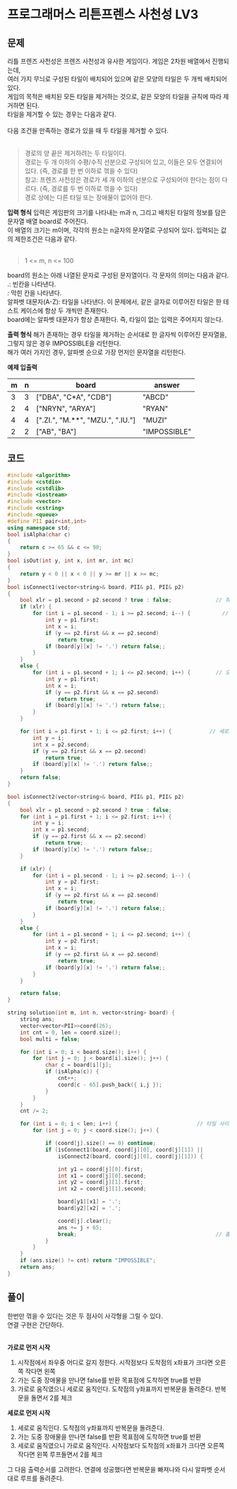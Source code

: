 # 프로그래머스 리튼프렌스 사천성 LV3

## 문제

리틀 프렌즈 사천성은 프렌즈 사천성과 유사한 게임이다. 게임은 2차원 배열에서 진행되는데,</br>
여러 가지 무늬로 구성된 타일이 배치되어 있으며 같은 모양의 타일은 두 개씩 배치되어 있다. </br>
게임의 목적은 배치된 모든 타일을 제거하는 것으로, 같은 모양의 타일을 규칙에 따라 제거하면 된다. </br>
타일을 제거할 수 있는 경우는 다음과 같다.</br>
</br>
다음 조건을 만족하는 경로가 있을 때 두 타일을 제거할 수 있다.</br>
</br>

> 경로의 양 끝은 제거하려는 두 타일이다.</br>
  경로는 두 개 이하의 수평/수직 선분으로 구성되어 있고, 이들은 모두 연결되어 있다. (즉, 경로를 한 번 이하로 꺾을 수 있다) </br>
  참고: 프렌즈 사천성은 경로가 세 개 이하의 선분으로 구성되어야 한다는 점이 다르다. (즉, 경로를 두 번 이하로 꺾을 수 있다) </br>
  경로 상에는 다른 타일 또는 장애물이 없어야 한다. </br>

**입력 형식**
입력은 게임판의 크기를 나타내는 m과 n, 그리고 배치된 타일의 정보를 담은 문자열 배열 board로 주어진다. </br>
이 배열의 크기는 m이며, 각각의 원소는 n글자의 문자열로 구성되어 있다. 입력되는 값의 제한조건은 다음과 같다.</br>
</br>
> 1 <= m, n <= 100

board의 원소는 아래 나열된 문자로 구성된 문자열이다. 각 문자의 의미는 다음과 같다. </br>
.: 빈칸을 나타낸다. </br>
*:* 막힌 칸을 나타낸다. </br>
알파벳 대문자(A-Z): 타일을 나타낸다. 이 문제에서, 같은 글자로 이루어진 타일은 한 테스트 케이스에 항상 두 개씩만 존재한다. </br>
board에는 알파벳 대문자가 항상 존재한다. 즉, 타일이 없는 입력은 주어지지 않는다. </br>

**출력 형식**
해가 존재하는 경우 타일을 제거하는 순서대로 한 글자씩 이루어진 문자열을, 그렇지 않은 경우 IMPOSSIBLE을 리턴한다. </br>
해가 여러 가지인 경우, 알파벳 순으로 가장 먼저인 문자열을 리턴한다.</br>

**예제 입출력**

| m    | n    | board                            | answer       |
| ---- | ---- | -------------------------------- | ------------ |
| 3    | 3    | ["DBA", "C*A", "CDB"]            | "ABCD"       |
| 2    | 4    | ["NRYN", "ARYA"]                 | "RYAN"       |
| 4    | 4    | [".ZI.", "M.**", "MZU.", ".IU."] | "MUZI"       |
| 2    | 2    | ["AB", "BA"]                     | "IMPOSSIBLE" |


## 코드

```c++
#include <algorithm>
#include <cstdio>
#include <cstdlib>
#include <iostream>
#include <vector>
#include <cstring>
#include <queue>
#define PII pair<int,int>
using namespace std;
bool isAlpha(char c)
{
	return c >= 65 && c <= 90;
}
bool isOut(int y, int x, int mr, int mc)
{
	return y < 0 || x < 0 || y >= mr || x >= mc;
}
bool isConnect1(vector<string>& board, PII& p1, PII& p2)
{
	bool xlr = p1.second > p2.second ? true : false;              // 좌우 중 어디로 갈지 
	if (xlr) {
		for (int i = p1.second - 1; i >= p2.second; i--) {          // 왼쪽으로 가로를 체크
			int y = p1.first;
			int x = i;
			if (y == p2.first && x == p2.second) 
				return true;
			if (board[y][x] != '.') return false;;
		}
	}
	else {
		for (int i = p1.second + 1; i <= p2.second; i++) {        // 오른쪽으로 가로를 체크
			int y = p1.first;
			int x = i;
			if (y == p2.first && x == p2.second) 
				return true;
			if (board[y][x] != '.') return false;;
		}
	}

	for (int i = p1.first + 1; i <= p2.first; i++) {            // 세로로 내려오면서 체크
		int y = i;
		int x = p2.second;
		if (y == p2.first && x == p2.second) 
			return true;
		if (board[y][x] != '.') return false;;
	}
	return false;
}

bool isConnect2(vector<string>& board, PII& p1, PII& p2)
{
	bool xlr = p1.second > p2.second ? true : false;
	for (int i = p1.first + 1; i <= p2.first; i++) {
		int y = i;
		int x = p1.second;
		if (y == p2.first && x == p2.second)
			return true;
		if (board[y][x] != '.') return false;;
	}

	if (xlr) {
		for (int i = p1.second - 1; i >= p2.second; i--) {
			int y = p2.first;
			int x = i;
			if (y == p2.first && x == p2.second)
				return true;
			if (board[y][x] != '.') return false;;
		}
	}
	else {
		for (int i = p1.second + 1; i <= p2.second; i++) {
			int y = p2.first;
			int x = i;
			if (y == p2.first && x == p2.second)
				return true;
			if (board[y][x] != '.') return false;;
		}
	}

	return false;
}

string solution(int m, int n, vector<string> board) {
	string ans;
	vector<vector<PII>>coord(26);
	int cnt = 0, len = coord.size();
	bool multi = false;

	for (int i = 0; i < board.size(); i++) {
		for (int j = 0; j < board[i].size(); j++) {
			char c = board[i][j];
			if (isAlpha(c)) {
				cnt++;
				coord[c - 65].push_back({ i,j });
			}
		}
	}
	cnt /= 2;

	for (int i = 0; i < len; i++) {                         // 타일 사이즈를 다 돌아야 한다. len - 1 까지 돌면 fail ...
		for (int j = 0; j < coord.size(); j++) {

			if (coord[j].size() == 0) continue;
			if (isConnect1(board, coord[j][0], coord[j][1]) ||
				isConnect2(board, coord[j][0], coord[j][1])) {

				int y1 = coord[j][0].first;
				int x1 = coord[j][0].second;
				int y2 = coord[j][1].first;
				int x2 = coord[j][1].second;

				board[y1][x1] = '.';
				board[y2][x2] = '.';

				coord[j].clear();
				ans += j + 65;
				break;                                            // 출력순서를 위해 연결성공시 루프 
			}
		}
	}
	if (ans.size() != cnt) return "IMPOSSIBLE";
	return ans;
}
```

## 풀이

한번만 꺾을 수 있다는 것은 두 점사이 사각형을 그릴 수 있다. </br>
연결 구현은 간단하다. </br>
</br>

**가로로 먼저 시작**

1. 시작점에서 좌우중 어디로 갈지 정한다. 시작점보다 도착점의 x좌표가 크다면 오른쪽 작다면 왼쪽 </br>
2. 가는 도중 장애물을 만나면 false를 반환 목표점에 도착하면 true를 반환
3. 가로로 움직였으니 세로로 움직인다. 도착점의 y좌표까지 반복문을 돌려준다. 반복문을 돌면서 2를 체크

**세로로 먼저 시작**

1. 세로로 움직인다. 도착점의 y좌표까지 반복문을 돌려준다.
2. 가는 도중 장애물을 만나면 false를 반환 목표점에 도착하면 true를 반환
3. 세로로 움직였으니 가로로 움직인다. 시작점보다 도착점의 x좌표가 크다면 오른쪽 작다면 왼쪽 루프돌면서 2를 체크</br>

그 다음 출력순서를 고려한다. 연결에 성공했다면 반복문을 빠져나와 다시 알파벳 순서대로 루프를 돌려준다.

